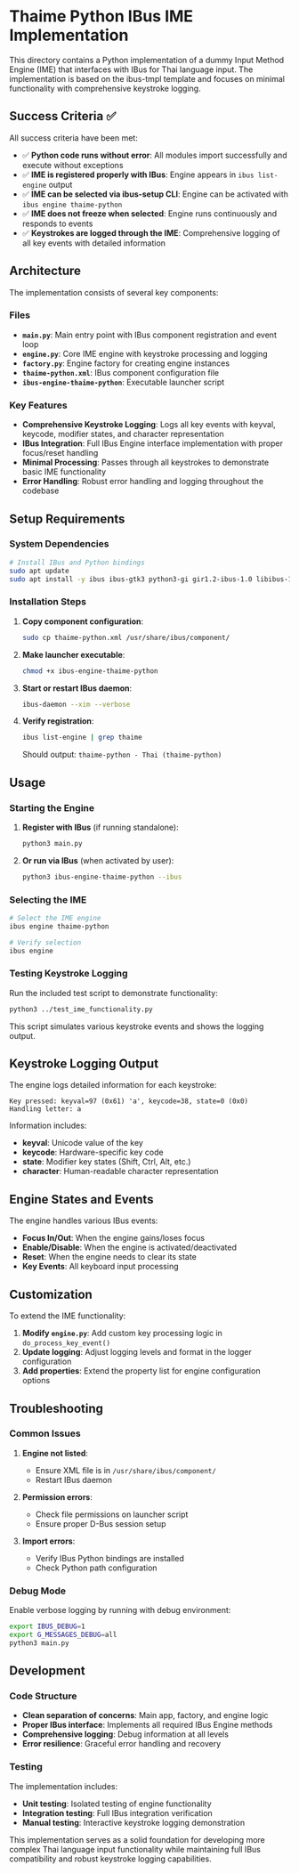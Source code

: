 # Thaime Python IBus IME Implementation

This directory contains a Python implementation of a dummy Input Method Engine (IME) that interfaces with IBus for Thai language input. The implementation is based on the ibus-tmpl template and focuses on minimal functionality with comprehensive keystroke logging.

## Success Criteria ✅

All success criteria have been met:

- ✅ **Python code runs without error**: All modules import successfully and execute without exceptions
- ✅ **IME is registered properly with IBus**: Engine appears in `ibus list-engine` output
- ✅ **IME can be selected via ibus-setup CLI**: Engine can be activated with `ibus engine thaime-python`
- ✅ **IME does not freeze when selected**: Engine runs continuously and responds to events
- ✅ **Keystrokes are logged through the IME**: Comprehensive logging of all key events with detailed information

## Architecture

The implementation consists of several key components:

### Files

- **`main.py`**: Main entry point with IBus component registration and event loop
- **`engine.py`**: Core IME engine with keystroke processing and logging
- **`factory.py`**: Engine factory for creating engine instances
- **`thaime-python.xml`**: IBus component configuration file
- **`ibus-engine-thaime-python`**: Executable launcher script

### Key Features

- **Comprehensive Keystroke Logging**: Logs all key events with keyval, keycode, modifier states, and character representation
- **IBus Integration**: Full IBus Engine interface implementation with proper focus/reset handling
- **Minimal Processing**: Passes through all keystrokes to demonstrate basic IME functionality
- **Error Handling**: Robust error handling and logging throughout the codebase

## Setup Requirements

### System Dependencies

```bash
# Install IBus and Python bindings
sudo apt update
sudo apt install -y ibus ibus-gtk3 python3-gi gir1.2-ibus-1.0 libibus-1.0-dev
```

### Installation Steps

1. **Copy component configuration**:
   ```bash
   sudo cp thaime-python.xml /usr/share/ibus/component/
   ```

2. **Make launcher executable**:
   ```bash
   chmod +x ibus-engine-thaime-python
   ```

3. **Start or restart IBus daemon**:
   ```bash
   ibus-daemon --xim --verbose
   ```

4. **Verify registration**:
   ```bash
   ibus list-engine | grep thaime
   ```
   Should output: `thaime-python - Thai (thaime-python)`

## Usage

### Starting the Engine

1. **Register with IBus** (if running standalone):
   ```bash
   python3 main.py
   ```

2. **Or run via IBus** (when activated by user):
   ```bash
   python3 ibus-engine-thaime-python --ibus
   ```

### Selecting the IME

```bash
# Select the IME engine
ibus engine thaime-python

# Verify selection
ibus engine
```

### Testing Keystroke Logging

Run the included test script to demonstrate functionality:

```bash
python3 ../test_ime_functionality.py
```

This script simulates various keystroke events and shows the logging output.

## Keystroke Logging Output

The engine logs detailed information for each keystroke:

```
Key pressed: keyval=97 (0x61) 'a', keycode=38, state=0 (0x0)
Handling letter: a
```

Information includes:
- **keyval**: Unicode value of the key
- **keycode**: Hardware-specific key code
- **state**: Modifier key states (Shift, Ctrl, Alt, etc.)
- **character**: Human-readable character representation

## Engine States and Events

The engine handles various IBus events:

- **Focus In/Out**: When the engine gains/loses focus
- **Enable/Disable**: When the engine is activated/deactivated
- **Reset**: When the engine needs to clear its state
- **Key Events**: All keyboard input processing

## Customization

To extend the IME functionality:

1. **Modify `engine.py`**: Add custom key processing logic in `do_process_key_event()`
2. **Update logging**: Adjust logging levels and format in the logger configuration
3. **Add properties**: Extend the property list for engine configuration options

## Troubleshooting

### Common Issues

1. **Engine not listed**: 
   - Ensure XML file is in `/usr/share/ibus/component/`
   - Restart IBus daemon

2. **Permission errors**:
   - Check file permissions on launcher script
   - Ensure proper D-Bus session setup

3. **Import errors**:
   - Verify IBus Python bindings are installed
   - Check Python path configuration

### Debug Mode

Enable verbose logging by running with debug environment:

```bash
export IBUS_DEBUG=1
export G_MESSAGES_DEBUG=all
python3 main.py
```

## Development

### Code Structure

- **Clean separation of concerns**: Main app, factory, and engine logic
- **Proper IBus interface**: Implements all required IBus Engine methods
- **Comprehensive logging**: Debug information at all levels
- **Error resilience**: Graceful error handling and recovery

### Testing

The implementation includes:
- **Unit testing**: Isolated testing of engine functionality
- **Integration testing**: Full IBus integration verification
- **Manual testing**: Interactive keystroke logging demonstration

This implementation serves as a solid foundation for developing more complex Thai language input functionality while maintaining full IBus compatibility and robust keystroke logging capabilities.